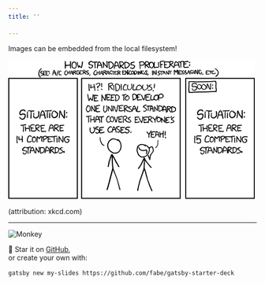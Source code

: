 ```yaml
---
title: ''

---
```

Images can be embedded from the local filesystem!

![xkcd on standards](./standards.png)

(attribution: xkcd.com)

---

![Monkey](//i.imgur.com/PnbINJ6.gif)

🌟 Star it on [GitHub](//github.com/fabe/gatsby-deck),  
or create your own with:

    gatsby new my-slides https://github.com/fabe/gatsby-starter-deck